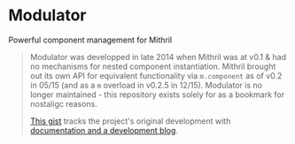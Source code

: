 # Modulator

Powerful component management for Mithril

> Modulator was developped in late 2014 when Mithril was at v0.1 & had no mechanisms for nested component instantiation. Mithril brought out its own API for equivalent functionality via `m.component` as of v0.2 in 05/15 (and as a `m` overload in v0.2.5 in 12/15). Modulator is no longer maintained - this repository exists solely for as a bookmark for nostaligc reasons.
>
> [This gist](https://gist.github.com/barneycarroll/0e3c1b9811b47c012b13) tracks the project's original development with [documentation and a development blog](https://gist.github.com/barneycarroll/0e3c1b9811b47c012b13#gistcomment-1382041).
